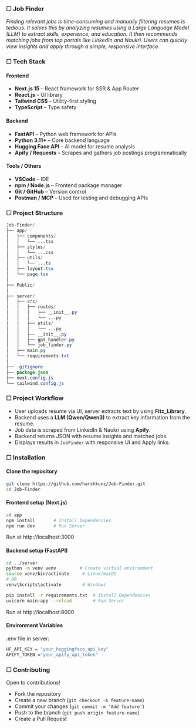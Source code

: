 ### ☐ Job Finder

*Finding relevant jobs is time-consuming and manually filtering resumes is tedious. It solves this by analyzing resumes using a Large Language Model (LLM) to extract skills, experience, and education. It then recommends matching jobs from top portals like LinkedIn and Naukri. Users can quickly view insights and apply through a simple, responsive interface.*

### ☐ Tech Stack
#### Frontend
- **Next.js 15** – React framework for SSR & App Router  
- **React.js** – UI library  
- **Tailwind CSS** – Utility-first styling  
- **TypeScript** – Type safety  

#### Backend
- **FastAPI** – Python web framework for APIs  
- **Python 3.11+** – Core backend language  
- **Hugging Face API** – AI model for resume analysis    
- **Apify  / Requests** – Scrapes and gathers job postings programmatically

#### Tools / Others
- **VSCode** – IDE  
- **npm / Node.js** – Frontend package manager  
- **Git / GitHub** – Version control
- **Postman / MCP** – Used for testing and debugging APIs  

### ☐ Project Structure
``` Java
Job-Finder/
├── app/                          
│   ├── components/              
│   │   └── ...tsx
│   ├── styles/
│   │   └── ...css
│   ├── utils/
│   │   └── ...ts
│   ├── layout.tsx
│   └── page.tsx
│
├── Public/                      
│
├── server/                     
│   ├── src/
│   │   ├── routes/
│   │   │   ├── __init__.py
│   │   │   └── ...py
│   │   ├── utils/
│   │   │   └── ...py
│   │   ├── __init__.py
│   │   ├── gpt_handler.py
│   │   └── job_finder.py
│   ├── main.py
│   └── requirements.txt
│
├── .gitignore
├── package.json
├── next.config.js
└── tailwind.config.js
```

### ☐ Project Workflow
- User uploads resume via UI, server extracts text by using **Fitz_Library**.  
- Backend uses a **LLM (Qwen/Qwen3)** to extract key information from the resume.  
- Job data is scraped from LinkedIn & Naukri using **Apify**.  
- Backend returns JSON with resume insights and matched jobs.  
- Displays results in `JobFinder` with responsive UI and Apply links.

### ☐ Installation
#### Clone the repository
```bash
git clone https://github.com/harshkunz/Job-Finder.git
cd Job-Finder
```

#### Frontend setup (Next.js)
```bash
cd app
npm install       # Install Dependencies
npm run dev       # Run Server
```
Run at http://localhost:3000

#### Backend setup (FastAPI)
```bash
cd ../server
python -m venv venv         # Create virtual environment
source venv/bin/activate     # Linux/macOS
# OR
venv\Scripts\activate        # Windows

pip install -r requirements.txt  # Install Dependencies
uvicorn main:app --reload        # Run Server
```
Run at http://localhost:8000

#### Environment Variables
.env file in server:
```bash
HF_API_KEY = "your_huggingface_api_key"
APIFY_TOKEN ="your_apify_api_token"
```

### ☐ Contributing
Open to contributions!
- Fork the repository  
- Create a new branch (`git checkout -b feature-name`)  
- Commit your changes (`git commit -m 'Add feature'`)  
- Push to the branch (`git push origin feature-name`)  
- Create a Pull Request


